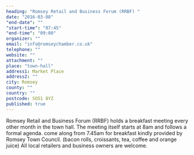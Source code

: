 ```yaml
---
heading: "Romsey Retail and Business Forum (RRBF) "
date: "2016-03-08"
"end-date": ""
"start-time": "07:45"
"end-time": "09:00"
organizer: ""
email: "info@romseychamber.co.uk"
telephone: ""
website: ""
attachment: ""
place: "town-hall"
address1: Market Place
address2: ""
city: Romsey
county: ""
country: ""
postcode: SO51 8YZ
published: true
---
```


Romsey Retail and Business Forum (RRBF) holds a breakfast meeting every other month in the town hall. The meeting itself starts at 8am and follows a formal agenda. come along from 7.45am for breakfast kindly provided by Romsey Town Council. (bacon rolls, croissants, tea, coffee and orange juice) All local retailers and business owners are welcome.
